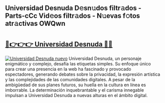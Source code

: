 ## Universidad Desnuda D𝚎sn𝚞dos filtr𝚊dos - Parts-cCc Vid𝚎os filtr𝚊dos - N𝚞evas f𝚘tos atr𝚊ctivas OWQwn

# <h2><a href="http://mb81as.tromn.icu/?c=Universidad+Desnuda">🔗👉👉👉 Universidad Desnuda 🔗🔗</a></h2>

[![Universidad Desnuda nuevo](https://i.imgur.com/pEAQMta.gif)](http://mb81as.tromn.icu/?c=Universidad+Desnuda)
Universidad Desnuda, un personaje enigmático y complejo, desafía las etiquetas simples. Su enfoque único para crear una presencia en la web ha fascinado y provocado espectadores, generando debates sobre la privacidad, la expresión artística y las complejidades de las comunidades digitales. A pesar de la ambigüedad de sus planes futuros, su huella en la cultura en línea es imborrable. La determinación inquebrantable y el carisma innegable impulsan a Universidad Desnuda a nuevas alturas en el ámbito digital.
